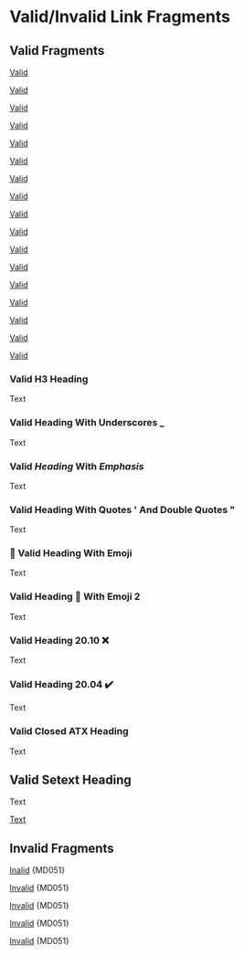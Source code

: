 # Valid/Invalid Link Fragments

## Valid Fragments

[Valid](#validinvalid-link-fragments)

[Valid](#valid-fragments)

[Valid](#valid-h3-heading)

[Valid](#valid-heading-with-underscores-_)

[Valid](#valid-heading-with-emphasis)

[Valid](#valid-heading-with-quotes--and-double-quotes-)

[Valid](#-valid-heading-with-emoji)

[Valid](#valid-heading--with-emoji-2)

[Valid](#valid-heading-2010-)

[Valid](#valid-heading-2004-%EF%B8%8F)

[Valid](#valid-closed-atx-heading)

[Valid](#valid-setext-heading)

[Valid](#namedlink)

[Valid](#idlink)

[Valid](#myident)

[Valid](#HREFandID)

[Valid][goodref]

### Valid H3 Heading

Text

### Valid Heading With Underscores _

Text

### Valid *Heading* With _Emphasis_

Text

### Valid Heading With Quotes ' And Double Quotes "

Text

### 🚀 Valid Heading With Emoji

Text

### Valid Heading 👀 With Emoji 2

Text

### Valid Heading 20.10 ❌

Text

### Valid Heading 20.04 ✔️

Text

### Valid Closed ATX Heading ###

Text

Valid Setext Heading
--------------------

Text

<a name="namedlink"></a>

<a id = idlink></a>

<a id="myident" name="myname"/>

<A href="https://example.com" id="HREFandID">Text</A>

[goodref]: #namedlink

## Invalid Fragments

[Inalid](#valid-heading-2004-) {MD051}

[Invalid](#invalid-fragment) {MD051}

[Invalid](#myname) {MD051}

[Invalid](#hrefandid) {MD051}

[Invalid][badref] {MD051}

[badref]: #missing

<!-- markdownlint-configure-file {
  "emphasis-style": false,
  "heading-style": false,
  "no-inline-html": false
} -->
